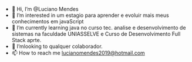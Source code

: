 - 👋 Hi, I’m @Luciano Mendes
- 👀 I’m interested in um estagio para aprender e evoluir mais meus conhecimentos em javaScript
- 🌱 I’m currently learning java no curso tec. analise e desenvolvimento de sistemas na faculdade UNIASSELVE e Curso de Desenvolvimento Full Stack aprte.
- 💞 I’mlooking to qualquer colaborador.
- 📫 How to reach me lucianomendes2019@hotmail.com

<!---
LucianoMendes003/LucianoMendes003 is a ✨ special ✨ repository because its `README.md` (this file) appears on your GitHub profile.
You can click the Preview link to take a look at your changes.
--->
